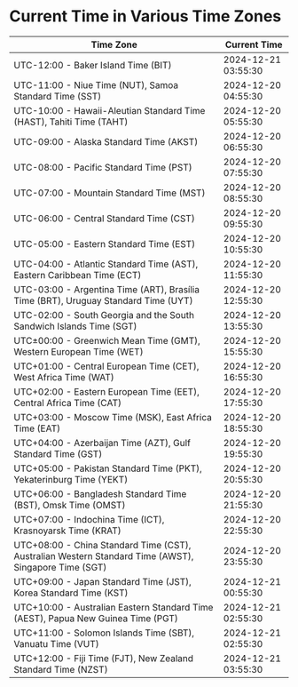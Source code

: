 # Current Time in Various Time Zones

| Time Zone | Current Time |
|-----------|--------------|
| UTC-12:00 - Baker Island Time (BIT) | 2024-12-21 03:55:30 |
| UTC-11:00 - Niue Time (NUT), Samoa Standard Time (SST) | 2024-12-20 04:55:30 |
| UTC-10:00 - Hawaii-Aleutian Standard Time (HAST), Tahiti Time (TAHT) | 2024-12-20 05:55:30 |
| UTC-09:00 - Alaska Standard Time (AKST) | 2024-12-20 06:55:30 |
| UTC-08:00 - Pacific Standard Time (PST) | 2024-12-20 07:55:30 |
| UTC-07:00 - Mountain Standard Time (MST) | 2024-12-20 08:55:30 |
| UTC-06:00 - Central Standard Time (CST) | 2024-12-20 09:55:30 |
| UTC-05:00 - Eastern Standard Time (EST) | 2024-12-20 10:55:30 |
| UTC-04:00 - Atlantic Standard Time (AST), Eastern Caribbean Time (ECT) | 2024-12-20 11:55:30 |
| UTC-03:00 - Argentina Time (ART), Brasília Time (BRT), Uruguay Standard Time (UYT) | 2024-12-20 12:55:30 |
| UTC-02:00 - South Georgia and the South Sandwich Islands Time (SGT) | 2024-12-20 13:55:30 |
| UTC±00:00 - Greenwich Mean Time (GMT), Western European Time (WET) | 2024-12-20 15:55:30 |
| UTC+01:00 - Central European Time (CET), West Africa Time (WAT) | 2024-12-20 16:55:30 |
| UTC+02:00 - Eastern European Time (EET), Central Africa Time (CAT) | 2024-12-20 17:55:30 |
| UTC+03:00 - Moscow Time (MSK), East Africa Time (EAT) | 2024-12-20 18:55:30 |
| UTC+04:00 - Azerbaijan Time (AZT), Gulf Standard Time (GST) | 2024-12-20 19:55:30 |
| UTC+05:00 - Pakistan Standard Time (PKT), Yekaterinburg Time (YEKT) | 2024-12-20 20:55:30 |
| UTC+06:00 - Bangladesh Standard Time (BST), Omsk Time (OMST) | 2024-12-20 21:55:30 |
| UTC+07:00 - Indochina Time (ICT), Krasnoyarsk Time (KRAT) | 2024-12-20 22:55:30 |
| UTC+08:00 - China Standard Time (CST), Australian Western Standard Time (AWST), Singapore Time (SGT) | 2024-12-20 23:55:30 |
| UTC+09:00 - Japan Standard Time (JST), Korea Standard Time (KST) | 2024-12-21 00:55:30 |
| UTC+10:00 - Australian Eastern Standard Time (AEST), Papua New Guinea Time (PGT) | 2024-12-21 02:55:30 |
| UTC+11:00 - Solomon Islands Time (SBT), Vanuatu Time (VUT) | 2024-12-21 02:55:30 |
| UTC+12:00 - Fiji Time (FJT), New Zealand Standard Time (NZST) | 2024-12-21 03:55:30 |
